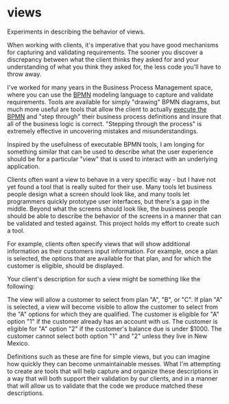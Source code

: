 # views
Experiments in describing the behavior of views.

When working with clients, it's imperative that you have good mechanisms for capturing and validating requirements. The sooner you discover a discrepancy between what the client thinks they asked for and your understanding of what you think they asked for, the less code you'll have to throw away.

I've worked for many years in the Business Process Management space, where you can use the [BPMN](http://www.bpmn.org/ "BPMN") modeling language to capture and validate requirements. Tools are available for simply "drawing" BPMN diagrams, but much more useful are tools that allow the client to actually [execute the BPMN](https://www.blueworkslive.com/home/ "Blueworks Live") and "step through" their business process definitions and insure that all of the business logic is correct. "Stepping through the process" is extremely effective in uncovering mistakes and misunderstandings.

Inspired by the usefulness of executable BPMN tools, I am longing for something similar that can be used to describe what the user experience should be for a particular "view" that is used to interact with an underlying application.

Clients often want a view to behave in a very specific way - but I have not yet found a tool that is really suited for their use. Many tools let business people design what a screen should look like, and many tools let programmers quickly prototype user interfaces, but there's a gap in the middle. Beyond what the screens should look like, the business people should be able to describe the behavior of the screens in a manner that can be validated and tested against. This project holds my effort to create such a tool.

For example, clients often specify views that will show additional information as their customers input information. For example, once a plan is selected, the options that are available for that plan, and for which the customer is eligible, should be displayed.

Your client's description for such a view might be something like the following:
  
The view will allow a customer to select from plan "A", "B", or "C".
If plan "A" is selected, a view will become visible to allow the customer to select from the "A" options for which they are qualified.
The customer is eligible for "A" option "1" if the customer already has an account with us.
The customer is eligible for "A" option "2" if the customer's balance due is under $1000.
The customer cannot select both option "1" and "2" unless they live in New Mexico.

Definitions such as these are fine for simple views, but you can imagine how quickly they can become unmaintainable messes.
What I'm attempting to create are tools that will help capture and organize these descriptions in a way that will both support their validation by our clients, and in a manner that will allow us to validate that the code we produce matched these descriptions.



